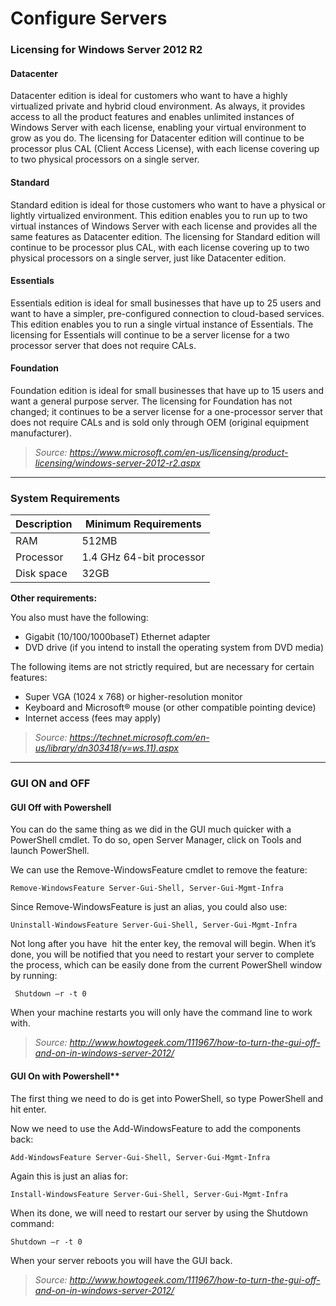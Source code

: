 # Configure Servers

### Licensing for Windows Server 2012 R2

#### Datacenter

Datacenter edition is ideal for customers who want to have a highly virtualized private and hybrid cloud environment. As always, it provides access to all the product features and enables unlimited instances of Windows Server with each license, enabling your virtual environment to grow as you do. The licensing for Datacenter edition will continue to be processor plus CAL (Client Access License), with each license covering up to two physical processors on a single server.

#### Standard

Standard edition is ideal for those customers who want to have a physical or lightly virtualized environment. This edition enables you to run up to two virtual instances of Windows Server with each license and provides all the same features as Datacenter edition. The licensing for Standard edition will continue to be processor plus CAL, with each license covering up to two physical processors on a single server, just like Datacenter edition.

#### Essentials

Essentials edition is ideal for small businesses that have up to 25 users and want to have a simpler, pre-configured connection to cloud-based services. This edition enables you to run a single virtual instance of Essentials. The licensing for Essentials will continue to be a server license for a two processor server that does not require CALs.

#### Foundation

Foundation edition is ideal for small businesses that have up to 15 users and want a general purpose server. The licensing for Foundation has not changed; it continues to be a server license for a one-processor server that does not require CALs and is sold only through OEM (original equipment manufacturer).

>*Source: https://www.microsoft.com/en-us/licensing/product-licensing/windows-server-2012-r2.aspx*



----



### System Requirements

| Description | Minimum Requirements     |
| ----------- | ------------------------ |
| RAM         | 512MB                    |
| Processor   | 1.4 GHz 64-bit processor |
| Disk space  | 32GB                     |

**Other requirements:**

You also must have the following:

- Gigabit (10/100/1000baseT) Ethernet adapter
- DVD drive (if you intend to install the operating system from DVD media)

The following items are not strictly required, but are necessary for certain features:

- Super VGA (1024 x 768) or higher-resolution monitor
- Keyboard and Microsoft® mouse (or other compatible pointing device)
- Internet access (fees may apply)

> *Source: https://technet.microsoft.com/en-us/library/dn303418(v=ws.11).aspx*



----



### GUI ON and OFF

#### **GUI Off with Powershell**

You can do the same thing as we did in the GUI much quicker with a PowerShell cmdlet. To do so, open Server Manager, click on Tools and launch PowerShell.

We can use the Remove-WindowsFeature cmdlet to remove the feature:

```
Remove-WindowsFeature Server-Gui-Shell, Server-Gui-Mgmt-Infra
```

Since Remove-WindowsFeature is just an alias, you could also use:

```
Uninstall-WindowsFeature Server-Gui-Shell, Server-Gui-Mgmt-Infra
```

Not long after you have  hit the enter key, the removal will begin. When it’s done, you will be notified that you need to restart your server to complete the process, which can be easily done from the current PowerShell window by running:

```
 Shutdown –r -t 0
```

When your machine restarts you will only have the command line to work with.

>*Source: http://www.howtogeek.com/111967/how-to-turn-the-gui-off-and-on-in-windows-server-2012/*

#### GUI On with Powershell**

The first thing we need to do is get into PowerShell, so type PowerShell and hit enter.

Now we need to use the Add-WindowsFeature to add the components  back:

```
Add-WindowsFeature Server-Gui-Shell, Server-Gui-Mgmt-Infra
```

Again this is just an alias for:

```
Install-WindowsFeature Server-Gui-Shell, Server-Gui-Mgmt-Infra
```

When its done, we will need to restart our server by using the Shutdown command:

```
Shutdown –r -t 0
```

When your server reboots you will have the GUI back.

>*Source: http://www.howtogeek.com/111967/how-to-turn-the-gui-off-and-on-in-windows-server-2012/*

